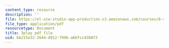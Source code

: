 ```yaml
---
content_type: resource
description: ''
file: https://ol-ocw-studio-app-production.s3.amazonaws.com/courses/8-421-atomic-and-optical-physics-i-spring-2014/bb215a322644d912799ba6bfcc43b0f3_TcvY8Nt0ZGA.pdf
file_type: application/pdf
resourcetype: Document
title: 3play pdf file
uid: bb215a32-2644-d912-799b-a6bfcc43b0f3
---
```

